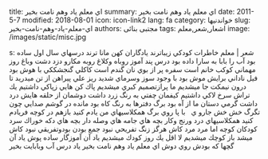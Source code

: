title: اي معلم ياد وهم نامت بخير
summary: اي معلم ياد وهم نامت بخير
date: 2011-5-7
modified: 2018-08-01
icon:  icon-link2
lang: fa
category: خواندنیها
slug: اي-معلم-ياد-وهم-نامت-بخير
authors: مجتبی بنائی
tags: اشعار,شعر,معلم
image: /images/static/misc.jpg

s: شعر | معلم خاطرات كودكي زيباترند  يادگاران كهن مانا ترند    درسهاي سال اول ساده بود  آب را بابا به سارا داده بود    درس پند آموز روباه وکلاغ  روبه مكارو دزد دشت وباغ    روز مهماني كوكب خانم است  سفره پر از بوي نان گندم است    كاكلي گنجشككي با هوش بود  فيل ناداني برايش موش بود    با وجود سوز وسرماي شديد  ريز علي پيراهن از تن ميدريد      تا درون نيمكت جا ميشديم  ما پرازتصميم كبري ميشديم    پاك كن هايي زپاكي داشتيم  يك تراش سرخ لاكي داشتيم      كيفمان چفتي به رنگ زرد داشت  دوشمان از حلقه هايش درد داشت   گرمي دستان ما از آه بود  برگ دفترها به رنگ كاه بود      مانده در گوشم صدايي چون تگرگ  خش خش جارو ي   با پا روي برگ    همكلاسيهاي من يادم كنيد  بازهم در كوچه فريادم كنيد      همكلاسيهاي درد ورنج وكار  بچه هاي جامه هاي وصله دار    بچه هاي دكه خوراك سرد  كودكان كوچه اما مرد مرد    كاش هرگز زنگ تفريحي نبود  جمع بودن بودوتفريقي نبود    كاش ميشد باز كوچك ميشديم  لا اقل يك روز كودك ميشديم      ياد آن آموزگار ساده پوش  ياد آن گچها كه بودش روي دوش   اي معلم ياد وهم نامت بخير  ياد درس آب وبابايت بخير